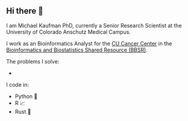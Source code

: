 ## Hi there 👋

I am Michael Kaufman PhD, currently a Senior Research Scientist at the University of Colorado Anschutz Medical Campus.

I work as an Bioinformatics Analyst for the [CU Cancer Center](https://medschool.cuanschutz.edu/colorado-cancer-center) in the [Bioinformatics and Biostatistics Shared Resource (BBSR)](https://medschool.cuanschutz.edu/bioinformaticssr). 

The problems I solve:

- 

I code in:
- Python :snake:
- R :chart_with_upwards_trend:
- Rust :crab:
<!--


Here are some ideas to get you started:

- 🔭 I’m currently working on ...
- 🌱 I’m currently learning ...
- 👯 I’m looking to collaborate on ...
- 🤔 I’m looking for help with ...
- 💬 Ask me about ...
- 📫 How to reach me: ...
- 😄 Pronouns: ...
- ⚡ Fun fact: ...
-->
